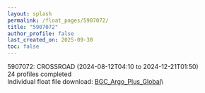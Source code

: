 ```yaml
---
layout: splash
permalink: /float_pages/5907072/
title: "5907072"
author_profile: false
last_created_on: 2025-09-30
toc: false
---
```

 
5907072: CROSSROAD (2024-08-12T04:10 to 2024-12-21T01:50)\
24 profiles completed\
Individual float file download: [BGC_Argo_Plus_Global](https://ftp.soest.hawaii.edu/bgc_argo_plus/Individual_Floats/outliers_removed/5907072_Sprof_processed.nc)\
